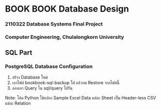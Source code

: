 # BOOK BOOK Database Design
### 2110322 Database Systems Final Project
### Computer Engineering, Chulalongkorn University

## SQL Part

### PostgreSQL Database Configuration

1. สร้าง Database ใหม่
2. เอาไฟล์ bookbook-sql-backup ใส่ แล้วกด Restore จากไฟล์นี้
3. ลองเอา Query ใน sql/query ไปรัน

Note: โค้ด Python ใช้แปลง Sample Excel Data แต่ละ Sheet เป็น Header-less CSV แต่ละ Relation